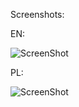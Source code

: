 Screenshots:

EN:

![ScreenShot](https://i.imgur.com/5Ulm3nO.jpg)

PL:

![ScreenShot](https://i.imgur.com/k0j2o28.png)

